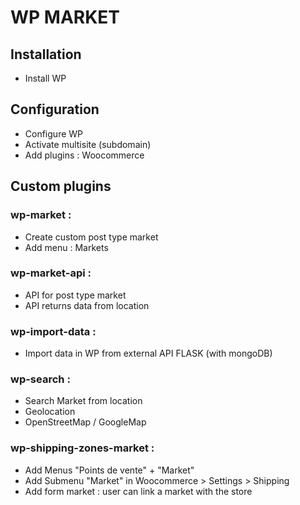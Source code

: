 # WP MARKET

## Installation
- Install WP

## Configuration
- Configure WP
- Activate multisite (subdomain)
- Add plugins : Woocommerce

## Custom plugins

### wp-market : 
- Create custom post type market 
- Add menu : Markets

### wp-market-api :  
- API for post type market 
- API returns data from location

### wp-import-data : 
- Import data in WP from external API FLASK (with mongoDB)

### wp-search : 
- Search Market from location
- Geolocation
- OpenStreetMap / GoogleMap

### wp-shipping-zones-market : 
- Add Menus "Points de vente" + "Market"
- Add Submenu "Market" in Woocommerce > Settings > Shipping
- Add form market : user can link a market with the store
